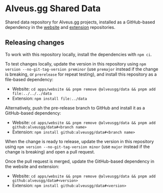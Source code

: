 # Alveus.gg Shared Data

Shared data repository for Alveus.gg projects, installed as a GitHub-based dependency in the
[website](https://github.com/alveusgg/alveusgg) and
[extension](https://github.com/alveusgg/extension) repositories.

## Releasing changes

To work with this repository locally, install the dependencies with `npm ci`.

To test changes locally, update the version in this repository using
`npm version --no-git-tag-version preminor` (use `premajor` instead if the change is breaking, or
`prerelease` for repeat testing), and install this repository as a file-based dependency:

- Website: `cd apps/website && pnpm remove @alveusgg/data && pnpm add file:../../../data`
- Extension: `npm install file:../data`

Alternatively, push the pre-release branch to GitHub and install it as a GitHub-based dependency:

- Website: `cd apps/website && pnpm remove @alveusgg/data && pnpm add github:alveusgg/data#<branch name>`
- Extension: `npm install github:alveusgg/data#<branch name>`

When the change is ready to release, update the version in this repository using
`npm version --no-git-tag-version minor` (use `major` instead if the change is breaking) and open a
pull request.

Once the pull request is merged, update the GitHub-based dependency in the website and extension:

- Website: `cd apps/website && pnpm remove @alveusgg/data && pnpm add github:alveusgg/data#<version>`
- Extension: `npm install github:alveusgg/data#<version>`
